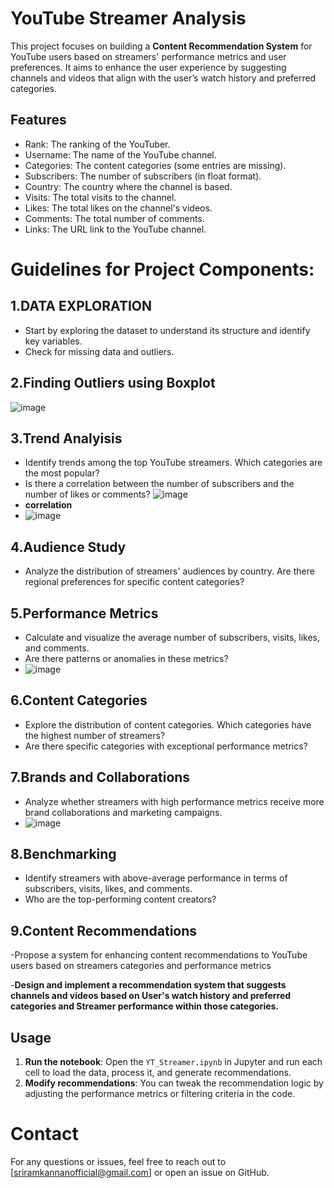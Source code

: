 
# YouTube Streamer Analysis

This project focuses on building a **Content Recommendation System** for YouTube users based on streamers' performance metrics and user preferences. It aims to enhance the user experience by suggesting channels and videos that align with the user’s watch history and preferred categories.

## Features

- Rank: The ranking of the YouTuber.
- Username: The name of the YouTube channel.
- Categories: The content categories (some entries are missing).
- Subscribers: The number of subscribers (in float format).
- Country: The country where the channel is based.
- Visits: The total visits to the channel.
- Likes: The total likes on the channel's videos.
- Comments: The total number of comments.
- Links: The URL link to the YouTube channel.

# Guidelines for Project Components:
 
## 1.DATA EXPLORATION
- Start by exploring the dataset to understand its structure and identify key variables.
- Check for missing data and outliers.
## 2.Finding Outliers using Boxplot
![image](https://github.com/user-attachments/assets/009636bc-f226-4624-8c83-3bd1c0ebc0f5)
## 3.Trend Analyisis
- Identify trends among the top YouTube streamers. Which categories are the most popular?
- Is there a correlation between the number of subscribers and the number of likes or comments?
![image](https://github.com/user-attachments/assets/295fc6b2-0502-46f6-ba70-6c2ed2c5d2b1)
- **correlation**
- ![image](https://github.com/user-attachments/assets/fa8fbccb-cd1d-4577-af77-d4a18416c687)
## 4.Audience Study
- Analyze the distribution of streamers' audiences by country. Are there regional preferences for
specific content categories?
## 5.Performance Metrics
- Calculate and visualize the average number of subscribers, visits, likes, and comments.
- Are there patterns or anomalies in these metrics?
- ![image](https://github.com/user-attachments/assets/c341af54-32c0-413f-b6a4-ea695601779e)
## 6.Content Categories
- Explore the distribution of content categories. Which categories have the highest number of
streamers?
- Are there specific categories with exceptional performance metrics?
## 7.Brands and Collaborations
- Analyze whether streamers with high performance metrics receive more brand collaborations and
marketing campaigns.
- ![image](https://github.com/user-attachments/assets/4f43cc57-a1d5-449e-9837-f3944fbb8162)
## 8.Benchmarking
- Identify streamers with above-average performance in terms of subscribers, visits, likes, and comments.
- Who are the top-performing content creators?
## 9.Content Recommendations
-Propose a system for enhancing content recommendations to YouTube users based on streamers categories and performance metrics

-**Design and implement a recommendation system that suggests channels and videos based on
User's watch history and preferred categories and Streamer performance within those categories.**


## Usage

1. **Run the notebook**: Open the `YT_Streamer.ipynb` in Jupyter and run each cell to load the data, process it, and generate recommendations.
2. **Modify recommendations**: You can tweak the recommendation logic by adjusting the performance metrics or filtering criteria in the code.


# Contact

For any questions or issues, feel free to reach out to [sriramkannanofficial@gmail.com] or open an issue on GitHub.
